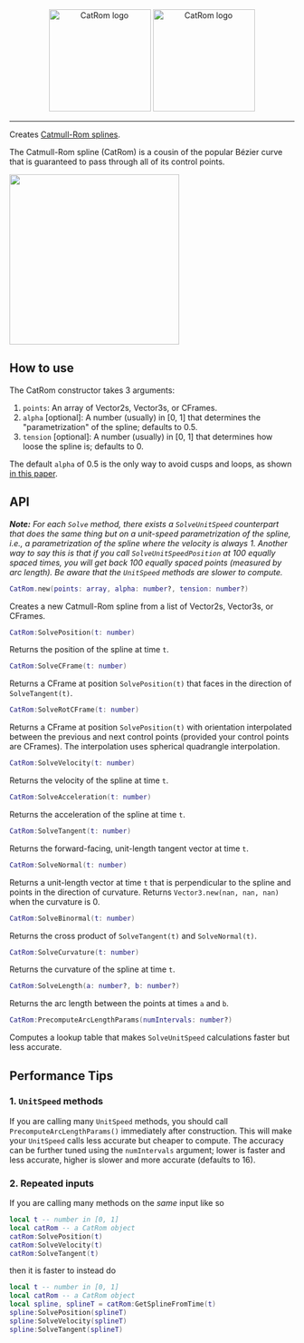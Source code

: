 <div align="center">
	<img src="https://github.com/ecurtiss/CatRom/blob/master/docs/logo-light.svg#gh-light-mode-only" height="180" alt="CatRom logo"/>
	<img src="https://github.com/ecurtiss/CatRom/blob/master/docs/logo-dark.svg#gh-dark-mode-only" height="180" alt="CatRom logo"/>
	<hr/>
</div>

Creates [Catmull-Rom splines](https://en.wikipedia.org/wiki/Centripetal_Catmull%E2%80%93Rom_spline).

The Catmull-Rom spline (CatRom) is a cousin of the popular Bézier curve that is guaranteed to pass through all of its control points.

<img src="docs/tube.png" height="300"/>

## How to use
The CatRom constructor takes 3 arguments:
1. `points`: An array of Vector2s, Vector3s, or CFrames.
2. `alpha` [optional]: A number (usually) in [0, 1] that determines the "parametrization" of the spline; defaults to 0.5.
3. `tension` [optional]: A number (usually) in [0, 1] that determines how loose the spline is; defaults to 0.

The default `alpha` of 0.5 is the only way to avoid cusps and loops, as shown [in this paper](http://www.cemyuksel.com/research/catmullrom_param/).

## API
***Note:*** *For each `Solve` method, there exists a `SolveUnitSpeed` counterpart that does the same thing but on a unit-speed parametrization of the spline, i.e., a parametrization of the spline where the velocity is always 1. Another way to say this is that if you call `SolveUnitSpeedPosition` at 100 equally spaced times, you will get back 100 equally spaced points (measured by arc length). Be aware that the `UnitSpeed` methods are slower to compute.*
```lua
CatRom.new(points: array, alpha: number?, tension: number?)
```
Creates a new Catmull-Rom spline from a list of Vector2s, Vector3s, or CFrames.
```lua
CatRom:SolvePosition(t: number)
```
Returns the position of the spline at time `t`.
```lua
CatRom:SolveCFrame(t: number)
```
Returns a CFrame at position `SolvePosition(t)` that faces in the direction of `SolveTangent(t)`.
```lua
CatRom:SolveRotCFrame(t: number)
```
Returns a CFrame at position `SolvePosition(t)` with orientation interpolated between the previous and next control points (provided your control points are CFrames). The interpolation uses spherical quadrangle interpolation.
```lua
CatRom:SolveVelocity(t: number)
```
Returns the velocity of the spline at time `t`.
```lua
CatRom:SolveAcceleration(t: number)
```
Returns the acceleration of the spline at time `t`.
```lua
CatRom:SolveTangent(t: number)
```
Returns the forward-facing, unit-length tangent vector at time `t`.
```lua
CatRom:SolveNormal(t: number)
```
Returns a unit-length vector at time `t` that is perpendicular to the spline and points in the direction of curvature. Returns `Vector3.new(nan, nan, nan)` when the curvature is 0.
```lua
CatRom:SolveBinormal(t: number)
```
Returns the cross product of `SolveTangent(t)` and `SolveNormal(t)`.
```lua
CatRom:SolveCurvature(t: number)
```
Returns the curvature of the spline at time `t`.
```lua
CatRom:SolveLength(a: number?, b: number?)
```
Returns the arc length between the points at times `a` and `b`.
```lua
CatRom:PrecomputeArcLengthParams(numIntervals: number?)
```
Computes a lookup table that makes `SolveUnitSpeed` calculations faster but less accurate.

## Performance Tips
### 1. `UnitSpeed` methods
If you are calling many `UnitSpeed` methods, you should call `PrecomputeArcLengthParams()` immediately after construction. This will make your `UnitSpeed` calls less accurate but cheaper to compute. The accuracy can be further tuned using the `numIntervals` argument; lower is faster and less accurate, higher is slower and more accurate (defaults to 16).

### 2. Repeated inputs
If you are calling many methods on the *same* input like so
```lua
local t -- number in [0, 1]
local catRom -- a CatRom object
catRom:SolvePosition(t)
catRom:SolveVelocity(t)
catRom:SolveTangent(t)
```
then it is faster to instead do
```lua
local t -- number in [0, 1]
local catRom -- a CatRom object
local spline, splineT = catRom:GetSplineFromTime(t)
spline:SolvePosition(splineT)
spline:SolveVelocity(splineT)
spline:SolveTangent(splineT)
```